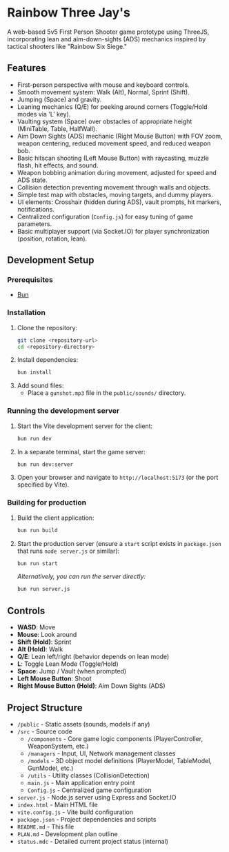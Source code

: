 # Rainbow Three Jay's

A web-based 5v5 First Person Shooter game prototype using ThreeJS, incorporating lean and aim-down-sights (ADS) mechanics inspired by tactical shooters like "Rainbow Six Siege."

## Features

- First-person perspective with mouse and keyboard controls.
- Smooth movement system: Walk (Alt), Normal, Sprint (Shift).
- Jumping (Space) and gravity.
- Leaning mechanics (Q/E) for peeking around corners (Toggle/Hold modes via 'L' key).
- Vaulting system (Space) over obstacles of appropriate height (MiniTable, Table, HalfWall).
- Aim Down Sights (ADS) mechanic (Right Mouse Button) with FOV zoom, weapon centering, reduced movement speed, and reduced weapon bob.
- Basic hitscan shooting (Left Mouse Button) with raycasting, muzzle flash, hit effects, and sound.
- Weapon bobbing animation during movement, adjusted for speed and ADS state.
- Collision detection preventing movement through walls and objects.
- Simple test map with obstacles, moving targets, and dummy players.
- UI elements: Crosshair (hidden during ADS), vault prompts, hit markers, notifications.
- Centralized configuration (`Config.js`) for easy tuning of game parameters.
- Basic multiplayer support (via Socket.IO) for player synchronization (position, rotation, lean).

## Development Setup

### Prerequisites

- [Bun](https://bun.sh/)

### Installation

1.  Clone the repository:
    ```bash
    git clone <repository-url>
    cd <repository-directory>
    ```
2.  Install dependencies:
    ```bash
    bun install
    ```
3.  Add sound files:
    - Place a `gunshot.mp3` file in the `public/sounds/` directory.

### Running the development server

1.  Start the Vite development server for the client:
    ```bash
    bun run dev
    ```
2.  In a separate terminal, start the game server:
    ```bash
    bun run dev:server
    ```
3.  Open your browser and navigate to `http://localhost:5173` (or the port specified by Vite).

### Building for production

1.  Build the client application:
    ```bash
    bun run build
    ```
2.  Start the production server (ensure a `start` script exists in `package.json` that runs `node server.js` or similar):
    ```bash
    bun run start
    ```
    _Alternatively, you can run the server directly:_
    ```bash
    bun run server.js
    ```

## Controls

- **WASD**: Move
- **Mouse**: Look around
- **Shift (Hold)**: Sprint
- **Alt (Hold)**: Walk
- **Q/E**: Lean left/right (behavior depends on lean mode)
- **L**: Toggle Lean Mode (Toggle/Hold)
- **Space**: Jump / Vault (when prompted)
- **Left Mouse Button**: Shoot
- **Right Mouse Button (Hold)**: Aim Down Sights (ADS)

## Project Structure

- `/public` - Static assets (sounds, models if any)
- `/src` - Source code
  - `/components` - Core game logic components (PlayerController, WeaponSystem, etc.)
  - `/managers` - Input, UI, Network management classes
  - `/models` - 3D object model definitions (PlayerModel, TableModel, GunModel, etc.)
  - `/utils` - Utility classes (CollisionDetection)
  - `main.js` - Main application entry point
  - `Config.js` - Centralized game configuration
- `server.js` - Node.js server using Express and Socket.IO
- `index.html` - Main HTML file
- `vite.config.js` - Vite build configuration
- `package.json` - Project dependencies and scripts
- `README.md` - This file
- `PLAN.md` - Development plan outline
- `status.mdc` - Detailed current project status (internal)
